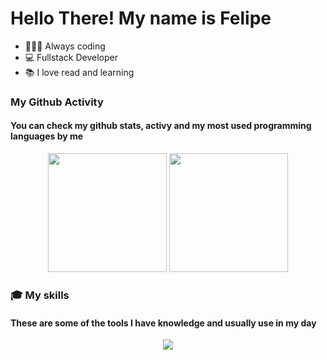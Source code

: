 

# Hello There! My name is Felipe

<ul>
  <li >👨🏼‍💻 Always coding </li>
  <li >💻 Fullstack Developer </li>
  <li >📚 I love read and learning </li>
</ul>

### My Github Activity

<h4>You can check my github stats, activy and my most used programming languages ​​by me</h4>
<div align="center">
  <img height="190em" src="https://github-readme-stats-eight-theta.vercel.app/api?username=felipe-souza17&show_icons=true&theme=dark&include_all_commits=true&count_private=true" >
  <img height="190em" src="https://github-readme-stats-eight-theta.vercel.app/api/top-langs/?username=felipe-souza17&layout=compact&langs_count=8&theme=dark" > 
</div>



### 🎓 My skills

<h4>These are some of the tools I have knowledge and usually use in my day</h4>

<p align="center">
  <a href="https://skillicons.dev">
    <img src="https://skillicons.dev/icons?i=js,ts,react,tailwind,nodejs,express,mysql,postgres,ps,figma,git,github&theme=light" />
  </a>
</p>




